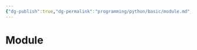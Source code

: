 ```yaml
---
{"dg-publish":true,"dg-permalink":"programming/python/basic/module.md","permalink":"/programming/python/basic/module.md/"}
---
```



# Module